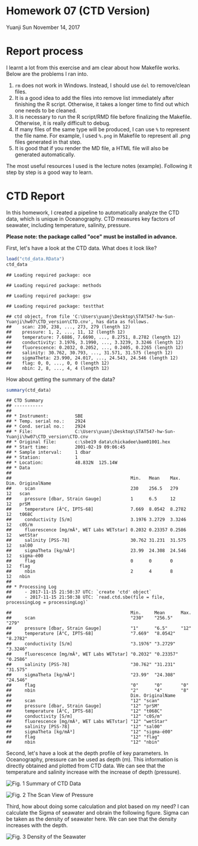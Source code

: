 Homework 07 (CTD Version)
================
Yuanji Sun
November 14, 2017

Report process
==============

I learnt a lot from this exercise and am clear about how Makefile works. Below are the problems I ran into.

1.  `rm` does not work in Windows. Instead, I should use `del` to remove/clean files.
2.  It is a good idea to add the files into remove list immediately after finishing the R script. Otherwise, it takes a longer time to find out which one needs to be cleaned.
3.  It is necessary to run the R script/RMD file before finalizing the Makefile. Otherwise, it is really difficult to debug.
4.  If many files of the same type will be produced, I can use `%` to represent the file name. For example, I used `%.png` in Makefile to represent all .png files generated in that step.
5.  It is good that if you render the MD file, a HTML file will also be generated automatically.

The most useful resources I used is the lecture notes (example). Following it step by step is a good way to learn.

CTD Report
==========

In this homework, I created a pipeline to automatically analyze the CTD data, which is unique in Oceanography. CTD measures key factors of seawater, including temperature, salinity, pressure.

**Please note: the package called "oce" must be installed in advance.**

First, let's have a look at the CTD data. What does it look like?

``` r
load("ctd_data.RData")
ctd_data
```

    ## Loading required package: oce

    ## Loading required package: methods

    ## Loading required package: gsw

    ## Loading required package: testthat

    ## ctd object, from file 'C:\Users\yuanj\Desktop\STAT547-hw-Sun-Yuanji\hw07\CTD_version\CTD.cnv', has data as follows.
    ##    scan: 230, 238, ..., 273, 279 (length 12)
    ##    pressure: 1, 2, ..., 11, 12 (length 12)
    ##    temperature: 7.6886, 7.6690, ..., 8.2751, 8.2782 (length 12)
    ##    conductivity: 3.1976, 3.1990, ..., 3.3239, 3.3246 (length 12)
    ##    fluorescence: 0.2032, 0.2052, ..., 0.2405, 0.2265 (length 12)
    ##    salinity: 30.762, 30.793, ..., 31.571, 31.575 (length 12)
    ##    sigmaTheta: 23.990, 24.017, ..., 24.543, 24.546 (length 12)
    ##    flag: 0, 0, ..., 0, 0 (length 12)
    ##    nbin: 2, 8, ..., 4, 4 (length 12)

How about getting the summary of the data?

``` r
summary(ctd_data)
```

    ## CTD Summary
    ## -----------
    ## 
    ## * Instrument:          SBE 
    ## * Temp. serial no.:    2924
    ## * Cond. serial no.:    2924
    ## * File:                C:\Users\yuanj\Desktop\STAT547-hw-Sun-Yuanji\hw07\CTD_version\CTD.cnv
    ## * Original file:       c:\sbe19 data\chickadee\bam01001.hex
    ## * Start time:          2001-02-19 09:06:45
    ## * Sample interval:     1 dbar
    ## * Station:             1
    ## * Location:            48.832N  125.14W 
    ## * Data
    ## 
    ##                                             Min.   Mean    Max.   Dim. OriginalName
    ##     scan                                    230    256.5   279    12   scan        
    ##     pressure [dbar, Strain Gauge]           1      6.5     12     12   prSM        
    ##     temperature [Â°C, IPTS-68]              7.669  8.0542  8.2782 12   t068C       
    ##     conductivity [S/m]                      3.1976 3.2729  3.3246 12   c0S/m       
    ##     fluorescence [mg/mÂ³, WET Labs WETstar] 0.2032 0.23357 0.2586 12   wetStar     
    ##     salinity [PSS-78]                       30.762 31.231  31.575 12   sal00       
    ##     sigmaTheta [kg/mÂ³]                     23.99  24.308  24.546 12   sigma-é00   
    ##     flag                                    0      0       0      12   flag        
    ##     nbin                                    2      4       8      12   nbin        
    ## 
    ## * Processing Log
    ##     - 2017-11-15 21:50:37 UTC: `create 'ctd' object`
    ##     - 2017-11-15 21:50:38 UTC: `read.ctd.sbe(file = file, processingLog = processingLog)`

    ##                                             Min.     Mean      Max.    
    ##     scan                                    "230"    "256.5"   "279"   
    ##     pressure [dbar, Strain Gauge]           "1"      "6.5"     "12"    
    ##     temperature [Â°C, IPTS-68]              "7.669"  "8.0542"  "8.2782"
    ##     conductivity [S/m]                      "3.1976" "3.2729"  "3.3246"
    ##     fluorescence [mg/mÂ³, WET Labs WETstar] "0.2032" "0.23357" "0.2586"
    ##     salinity [PSS-78]                       "30.762" "31.231"  "31.575"
    ##     sigmaTheta [kg/mÂ³]                     "23.99"  "24.308"  "24.546"
    ##     flag                                    "0"      "0"       "0"     
    ##     nbin                                    "2"      "4"       "8"     
    ##                                             Dim. OriginalName
    ##     scan                                    "12" "scan"      
    ##     pressure [dbar, Strain Gauge]           "12" "prSM"      
    ##     temperature [Â°C, IPTS-68]              "12" "t068C"     
    ##     conductivity [S/m]                      "12" "c0S/m"     
    ##     fluorescence [mg/mÂ³, WET Labs WETstar] "12" "wetStar"   
    ##     salinity [PSS-78]                       "12" "sal00"     
    ##     sigmaTheta [kg/mÂ³]                     "12" "sigma-é00" 
    ##     flag                                    "12" "flag"      
    ##     nbin                                    "12" "nbin"

Second, let's have a look at the depth profile of key parameters. In Oceanography, pressure can be used as depth (m). This information is directly obtained and plotted from CTD data. We can see that the temperature and salinity increase with the increase of depth (pressure).

![*Fig. 1* Summary of CTD Data](Summary.jpg)

![*Fig. 2* The Scan View of Pressure](Pressure_Scan.jpg)

Third, how about doing some calculation and plot based on my need? I can calculate the Sigma of seawater and obrain the following figure. Sigma can be taken as the density of seawater here. We can see that the density increases with the depth.

![*Fig. 3* Density of the Seawater](Density_Pressure.jpg)
